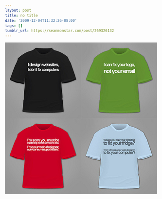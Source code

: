 ```yaml
---
layout: post
title: no title
date: '2009-12-04T11:32:26-08:00'
tags: []
tumblr_url: https://seanmonstar.com/post/269326132
---
```

 ![](/tumblr_files/tumblr_ku57m3LdGB1qzhan1o1_500.jpg)  
